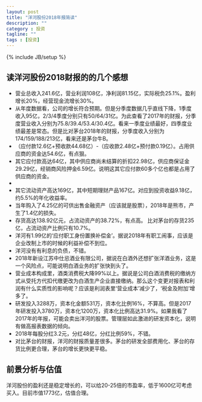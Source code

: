 ```yaml
---
layout: post
title: "洋河股份2018年报简读"
description: ""
category : 投资
tagline: ""
tags : [投资]
---
```

{% include JB/setup %}


## 读洋河股份2018财报的的几个感想

* 营业总收入241.6亿，营业利润108亿，净利润81.15亿，实际税负25.1%。盈利增长20%，经营现金流增长30%。
* 从年度数据看，公司的增长符合预期。但是分季度数据几乎直线下降，1季度收入95亿，2/3/4季度分别只有50/64/31亿。为此查看了2017年的财报，分季度营业收入分别为75.8/39.4/53.4/30.4亿。看来一季度业绩最好，四季度业绩最差是常态。但是比对茅台2018年的财报，分季度收入分别为174/159/188/213亿，看来还是茅台牛B。
* （应付款12.6亿+预收款44.68亿）-（应收款2.48亿+预付款0.19亿）。占用供应商的资金达54.6亿，有点狠。
* 其它应付款高达64亿，其中供应商尚未结算的折扣22.98亿，供应商保证金29.29亿，经销商风险押金6.59亿。说明这其它应付款60多个亿也都是占用了供应商的资金。
* 
* 其它流动资产高达169亿，其中短期理财产品167亿。对应到投资收益9.18亿，约5.5%的年化收益率。
* 当年购入了4.25亿的可供出售金融资产（应该就是股票），2018年是熊市，产生了1.4亿的损失。
* 存货高达138.92亿元，占流动资产的38.72%，有点高。 比对茅台的存货235亿，占流动资产比例只有10.7%。
* 洋河有1.99亿的‘应付职工身份置换补偿金’。据说2018年有职工闹事，应该是企业改制上市的时候的利益补偿不到位。
* 洋河没有有利息的负债，不错。
* 2018年新设江苏中仕忌酒业有限公司，据说在白酒外还想扩张洋酒业务，这是一个风险点，可能说明白酒业务的扩张快到头了。
* 营业成本构成里，酒类消费税大降99%以上。据说是公司白酒消费税的缴纳方式从受托方代扣代缴更改为白酒生产企业直接缴纳。那么这个变更对报表和利润有什么实质性的影响呢？应该是利润表里‘营业成本’减少了，‘税金及附加’增多了。
* 研发投入3288万，资本化金额531万，资本化比例16%，不算高。但是2017年研发投入3780万，资本化1200万，资本化比例高达31.9%。如果我看了2017年的年报，可能会卖出洋河的股票。管理层如此激进的研发资本化，说明有做高报表数据的倾向。
* 2018年每股分红3.2元，分红48亿，分红比例59%，不错。
* 对比茅台的财报，洋河的财报质量差很多。茅台的研发全部费用化、茅台的存货比例更合理，茅台的增长更快更平稳。



## 前景分析与估值

洋河股份的盈利还是稳定增长的，可以给20-25倍的市盈率，低于1600亿可考虑买入。目前市值1773亿，估值合理。
